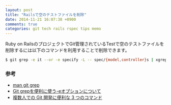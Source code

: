 ```yaml
---
layout: post
title: "Railsで空のテストファイルを削除"
date: 2014-11-21 16:07:38 +0900
comments: true
categories: git tech rails rspec tips memo
---
```


Ruby on RailsのプロジェクトでGit管理されているTestで空のテストファイルを
削除するには以下のコマンドを利用することで削除できます。

```sh
$ git grep -e it --or -e specify -L -- spec/{model,controller}s | xgrep git rm -f --
```

### 参考

- [man git grep](https://www.kernel.org/pub/software/scm/git/docs/git-grep.html)
- [Git grepを便利に使う-eオプションについて](http://qiita.com/tbaba/items/a67c8d79c6c4d0dc9b73)
- [複数人での Git 開発に便利な 3 つのコマンド](http://qiita.com/rosylilly/items/9648ad2c8aa53465372b)
